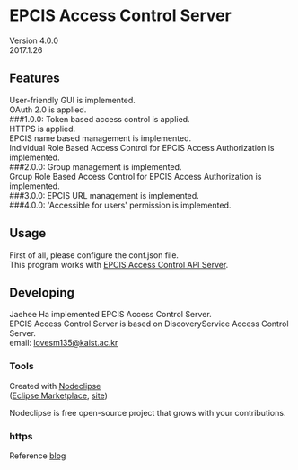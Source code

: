 

# EPCIS Access Control Server
Version 4.0.0<br/>
2017.1.26<br/>


## Features
User-friendly GUI is implemented.<br/>
OAuth 2.0 is applied.<br/>
###1.0.0:
Token based access control is applied.<br/>
HTTPS is applied.<br/>
EPCIS name based management is implemented.<br/>
Individual Role Based Access Control for EPCIS Access Authorization is implemented.<br/>
###2.0.0:
Group management is implemented.<br/>
Group Role Based Access Control for EPCIS Access Authorization is implemented.<br/>
###3.0.0:
EPCIS URL management is implemented.<br/>
###4.0.0:
'Accessible for users' permission is implemented.<br/>


## Usage
First of all, please configure the conf.json file.<br/>
This program works with [EPCIS Access Control API Server](https://github.com/HaJaehee/jaehee_epcis_ac_api).<br/>


## Developing
Jaehee Ha implemented EPCIS Access Control Server.<br/>
EPCIS Access Control Server is based on DiscoveryService Access Control Server.<br/>
email: lovesm135@kaist.ac.kr<br/>




### Tools
Created with [Nodeclipse](https://github.com/Nodeclipse/nodeclipse-1)<br/>
 ([Eclipse Marketplace](http://marketplace.eclipse.org/content/nodeclipse), [site](http://www.nodeclipse.org))   <br/>

Nodeclipse is free open-source project that grows with your contributions.<br/>


### https
Reference [blog](http://blog.naver.com/lovesm135/220859388872)<br/>
